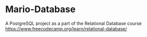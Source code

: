 # Mario-Database
A PostgreSQL project as a part of the Relational Database course https://www.freecodecamp.org/learn/relational-database/
